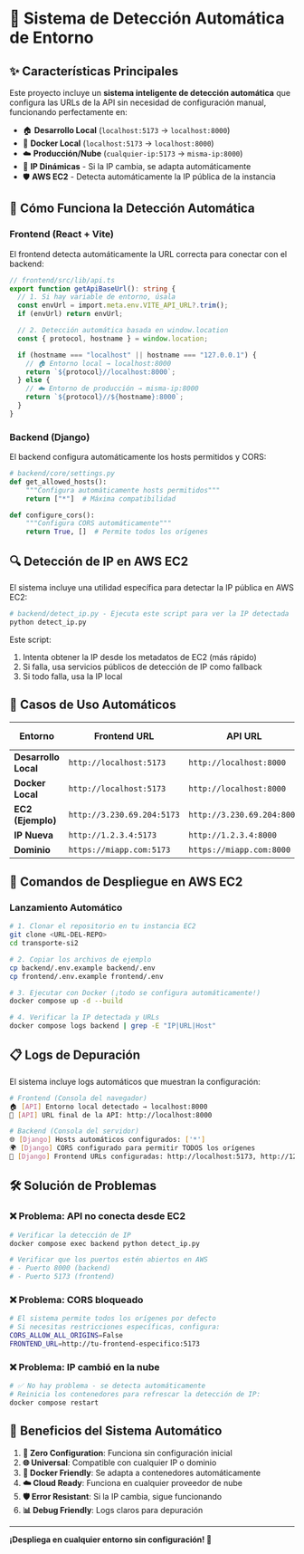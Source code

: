 # 🚀 Sistema de Detección Automática de Entorno

## ✨ Características Principales

Este proyecto incluye un **sistema inteligente de detección automática** que configura las URLs de la API sin necesidad de configuración manual, funcionando perfectamente en:

- 🏠 **Desarrollo Local** (`localhost:5173` → `localhost:8000`)
- 🐳 **Docker Local** (`localhost:5173` → `localhost:8000`)
- ☁️ **Producción/Nube** (`cualquier-ip:5173` → `misma-ip:8000`)
- 🔄 **IP Dinámicas** - Si la IP cambia, se adapta automáticamente
- 🛡️ **AWS EC2** - Detecta automáticamente la IP pública de la instancia

## 🧠 Cómo Funciona la Detección Automática

### Frontend (React + Vite)

El frontend detecta automáticamente la URL correcta para conectar con el backend:

```typescript
// frontend/src/lib/api.ts
export function getApiBaseUrl(): string {
  // 1. Si hay variable de entorno, úsala
  const envUrl = import.meta.env.VITE_API_URL?.trim();
  if (envUrl) return envUrl;

  // 2. Detección automática basada en window.location
  const { protocol, hostname } = window.location;

  if (hostname === "localhost" || hostname === "127.0.0.1") {
    // 🏠 Entorno local → localhost:8000
    return `${protocol}//localhost:8000`;
  } else {
    // ☁️ Entorno de producción → misma-ip:8000
    return `${protocol}//${hostname}:8000`;
  }
}
```

### Backend (Django)

El backend configura automáticamente los hosts permitidos y CORS:

```python
# backend/core/settings.py
def get_allowed_hosts():
    """Configura automáticamente hosts permitidos"""
    return ["*"]  # Máxima compatibilidad

def configure_cors():
    """Configura CORS automáticamente"""
    return True, []  # Permite todos los orígenes
```

## 🔍 Detección de IP en AWS EC2

El sistema incluye una utilidad específica para detectar la IP pública en AWS EC2:

```python
# backend/detect_ip.py - Ejecuta este script para ver la IP detectada
python detect_ip.py
```

Este script:
1. Intenta obtener la IP desde los metadatos de EC2 (más rápido)
2. Si falla, usa servicios públicos de detección de IP como fallback
3. Si todo falla, usa la IP local

## 🎯 Casos de Uso Automáticos

| Entorno              | Frontend URL               | API URL                    | Configuración Necesaria |
| -------------------- | -------------------------- | -------------------------- | ----------------------- |
| **Desarrollo Local** | `http://localhost:5173`    | `http://localhost:8000`    | ✅ NINGUNA              |
| **Docker Local**     | `http://localhost:5173`    | `http://localhost:8000`    | ✅ NINGUNA              |
| **EC2 (Ejemplo)**    | `http://3.230.69.204:5173` | `http://3.230.69.204:8000` | ✅ NINGUNA              |
| **IP Nueva**         | `http://1.2.3.4:5173`      | `http://1.2.3.4:8000`      | ✅ NINGUNA              |
| **Dominio**          | `https://miapp.com:5173`   | `https://miapp.com:8000`   | ✅ NINGUNA              |

## 🚀 Comandos de Despliegue en AWS EC2

### Lanzamiento Automático

```bash
# 1. Clonar el repositorio en tu instancia EC2
git clone <URL-DEL-REPO>
cd transporte-si2

# 2. Copiar los archivos de ejemplo
cp backend/.env.example backend/.env
cp frontend/.env.example frontend/.env

# 3. Ejecutar con Docker (¡todo se configura automáticamente!)
docker compose up -d --build

# 4. Verificar la IP detectada y URLs
docker compose logs backend | grep -E "IP|URL|Host"
```

## 📋 Logs de Depuración

El sistema incluye logs automáticos que muestran la configuración:

```bash
# Frontend (Consola del navegador)
🏠 [API] Entorno local detectado → localhost:8000
🎯 [API] URL final de la API: http://localhost:8000

# Backend (Consola del servidor)
🌐 [Django] Hosts automáticos configurados: ['*']
🌍 [Django] CORS configurado para permitir TODOS los orígenes
🎨 [Django] Frontend URLs configuradas: http://localhost:5173, http://127.0.0.1:5173
```

## 🛠️ Solución de Problemas

### ❌ Problema: API no conecta desde EC2

```bash
# Verificar la detección de IP
docker compose exec backend python detect_ip.py

# Verificar que los puertos estén abiertos en AWS
# - Puerto 8000 (backend)
# - Puerto 5173 (frontend)
```

### ❌ Problema: CORS bloqueado

```bash
# El sistema permite todos los orígenes por defecto
# Si necesitas restricciones específicas, configura:
CORS_ALLOW_ALL_ORIGINS=False
FRONTEND_URL=http://tu-frontend-especifico:5173
```

### ❌ Problema: IP cambió en la nube

```bash
# ✅ No hay problema - se detecta automáticamente
# Reinicia los contenedores para refrescar la detección de IP:
docker compose restart
```

## 🎉 Beneficios del Sistema Automático

1. **🔄 Zero Configuration**: Funciona sin configuración inicial
2. **🌐 Universal**: Compatible con cualquier IP o dominio
3. **🐳 Docker Friendly**: Se adapta a contenedores automáticamente
4. **☁️ Cloud Ready**: Funciona en cualquier proveedor de nube
5. **🛡️ Error Resistant**: Si la IP cambia, sigue funcionando
6. **📊 Debug Friendly**: Logs claros para depuración

---

**¡Despliega en cualquier entorno sin configuración! 🚀**